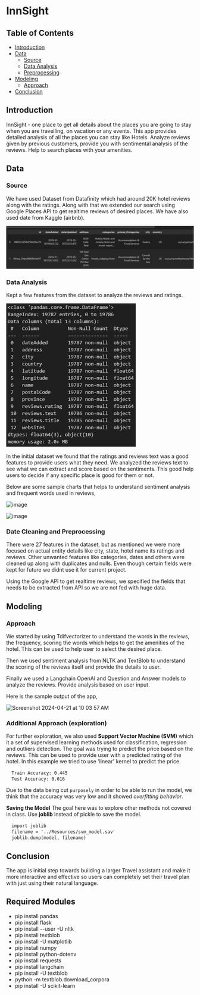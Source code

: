 # InnSight

## Table of Contents
- [Introduction](#introduction)
- [Data](#data)
  - [Source](#source)
  - [Data Analysis](#data-analysis)
  - [Preprocessing](#preprocessing)
- [Modeling](#modeling)
  - [Approach](#approach)
- [Conclusion](#conclusion)


## Introduction
InnSight - one place to get all details about the places you are going to stay when you are travelling, on vacation or any events. This app provides detailed analysis of all the places you can stay like Hotels. Analyze reviews given by previous customers, provide you with sentimental analysis of the reviews. Help to search places with your amenities. 

## Data
### Source
We have used Dataset from Datafinity which had around 20K hotel reviews along with the ratings. Along with that we extended our search using Google Places API to get realtime reviews of desired places. We have also used date from Kaggle (airbnb).

![image](Resources/Fig1.png)

### Data Analysis
Kept a few features from the dataset to analyze the reviews and ratings.

![image](Resources/Fig2.png)

In the initial dataset we found that the ratings and reviews text was a good features to provide users what they need. We analyzed the reviews text to see what we can extract and score based on the sentiments. This good help users to decide if any specific place is good for them or not. 

Below are some sample charts that helps to understand sentiment analysis and frequent words used in reviews, 

![image](https://github.com/arnabroy-osu/project3-group3-travel-assistant/assets/93089647/aa24be20-28ba-4bb9-b014-ac51cb192b46)  

![image](https://github.com/arnabroy-osu/project3-group3-travel-assistant/assets/93089647/30eb1009-0e5e-4833-aba8-70c2e88d2f5d)  


### Date Cleaning and Preprocessing
There were 27 features in the dataset, but as mentioned we were more focused on actual entity details like city, state, hotel name its ratings and reviews. Other unwanted features like categories, dates and others were cleaned up along with duplicates and nulls. Even though certain fields were kept for future we didnt use it for current project. 

Using the Google API to get realtime reviews, we specified the fields that needs to be extracted from API so we are not fed with huge data. 

## Modeling
### Approach
We started by using Tdifvectorizer to understand the words in the reviews, the frequency, scoring the words which helps to get the amenities of the hotel. This can be used to help user to select the desired place. 

Then we used sentiment analysis from NLTK and TextBlob to understand the scoring of the reviews itself and provide the details to user. 

Finally we used a Langchain OpenAI and Question and Answer models to analyze the reviews. Provide analysis based on user input. 

Here is the sample output of the app, 

![Screenshot 2024-04-21 at 10 03 57 AM](https://github.com/arnabroy-osu/project3-group3-travel-assistant/assets/93089647/a733bf02-22ff-4313-ac73-ac078fc39266)

### Additional Approach (exploration)
For further exploration, we also used **Support Vector Machine (SVM)** which it a set of supervised learning methods used for classification, regression and outliers detection. The goal was trying to predict the price based on the reviews. This can be used to provide user with a predicted rating of the hotel. In this example we tried to use 'linear' kernel to predict the price. 

```
  Train Accuracy: 0.445
  Test Accuracy: 0.016
```
Due to the data being cut `purposely` in order to be able to run the model, we think that the accuracy was very low and it showed *overfitting behavior*.

**Saving the Model** 
The goal here was to explore other methods not covered in class. Use **joblib** instead of pickle to save the model. 

```
  import joblib
  filename = '../Resources/svm_model.sav'
  joblib.dump(model, filename)
```

## Conclusion
The app is initial step towards building a larger Travel assistant and make it more interactive and effective so users can completely set their travel plan with just using their natural language. 

## Required Modules
- pip install pandas
- pip install flask
- pip install --user -U nltk
- pip install textblob
- pip install -U matplotlib
- pip install numpy
- pip install python-dotenv
- pip install requests
- pip install langchain
- pip install -U textblob
- python -m textblob.download_corpora
- pip install -U scikit-learn
